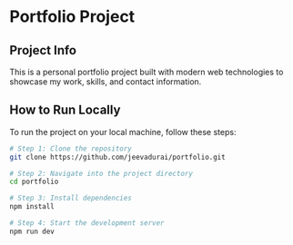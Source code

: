# Portfolio Project

## Project Info

This is a personal portfolio project built with modern web technologies to showcase my work, skills, and contact information.

## How to Run Locally

To run the project on your local machine, follow these steps:

```sh
# Step 1: Clone the repository
git clone https://github.com/jeevadurai/portfolio.git

# Step 2: Navigate into the project directory
cd portfolio

# Step 3: Install dependencies
npm install

# Step 4: Start the development server
npm run dev
